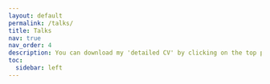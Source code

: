 ```yaml
---
layout: default
permalink: /talks/
title: Talks
nav: true
nav_order: 4
description: You can download my 'detailed CV' by clicking on the top pdf download button.
toc:
  sidebar: left
---
```

